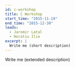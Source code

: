 ```yaml
---
id: c-workshop
title: C Workshop
start_time: "2015-11-19"
end_time: "2015-12-30"
leads:
  - Jaromir Latal
  - Horatiu Ilie
excerpt: |
  Write me (short description)
---
```


Write me (extended description)
